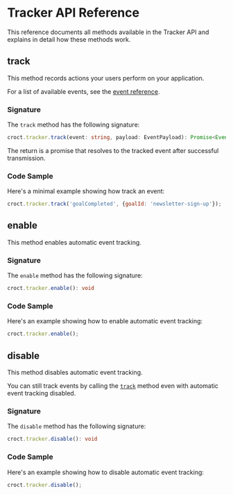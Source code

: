 # Tracker API Reference

This reference documents all methods available in the Tracker API and explains in detail how these methods work.

## track

This method records actions your users perform on your application.

For a list of available events, see the [event reference](events.md).

### Signature

The `track` method has the following signature:

```ts
croct.tracker.track(event: string, payload: EventPayload): Promise<Event>
```

The return is a promise that resolves to the tracked event after successful transmission.

### Code Sample

Here's a minimal example showing how track an event:

```js
croct.tracker.track('goalCompleted', {goalId: 'newsletter-sign-up'});
```

## enable

This method enables automatic event tracking.

### Signature

The `enable` method has the following signature:

```ts
croct.tracker.enable(): void
```

### Code Sample

Here's an example showing how to enable automatic event tracking:

```js
croct.tracker.enable();
```

## disable

This method disables automatic event tracking.

You can still track events by calling the [`track`](#track) method even with automatic event tracking disabled.

### Signature

The `disable` method has the following signature:

```ts
croct.tracker.disable(): void
```

### Code Sample

Here's an example showing how to disable automatic event tracking:

```js
croct.tracker.disable();
```
